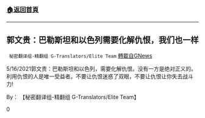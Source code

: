 ###  [:house:返回首頁](https://github.com/ourhimalayas/txt)
---

## 郭文贵：巴勒斯坦和以色列需要化解仇恨，我们也一样
` 秘密翻译组-精翻组 G-Translators/Elite Team` [轉載自GNews](https://gnews.org/zh-hans/1252355/)

5/16/2021郭文贵：巴勒斯坦和以色列，需要化解仇恨。没有一方是绝对正义的。利用仇恨的人是唯一受益者。不要让仇恨迷惑了双眼，不要让仇恨让你失去战斗力!

By： 【秘密翻译组-精翻组 G-Translators/Elite Team】

0
